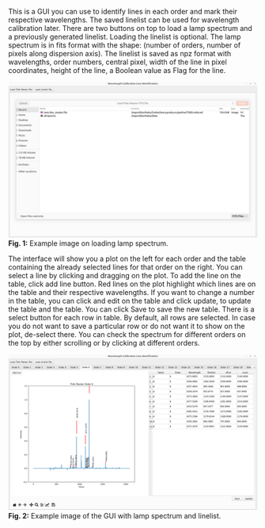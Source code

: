 This is a GUI you can use to identify lines in each order and mark their respective wavelengths. The saved linelist can be used 
for wavelength calibration later. There are two buttons on top to load a lamp spectrum and a previously generated linelist. 
Loading the linelist is optional. The lamp spectrum is in fits format with the shape: (number of orders, number of pixels
along dispersion axis). The linelist is saved as npz format with wavelengths, order numbers, central pixel, width of the 
line in pixel coordinates, height of the line, a Boolean value as Flag for the line. 

![Alt text](./GUI-1.png)
**Fig. 1:** Example image on loading lamp spectrum.

The interface will show you a plot on the left for each order and the table containing the already selected lines for that 
order on the right. You can select a line by clicking and dragging on the plot. To add the line on the table, click add 
line button. Red lines on the plot highlight which lines are on the table and their respective wavelengths. If you want to
change a number in the table, you can click and edit on the table and click update, to update the table and the table. You 
can click Save to save the new table. There is a select button for each row in table. By default, all rows are selected. In 
case you do not want to save a particular row or do not want it to show on the plot, de-select there. You can check the spectrum
for different orders on the top by either scrolling or by clicking at different orders.

![Alt text](./GUI-2.png)
**Fig. 2:** Example image of the GUI with lamp spectrum and linelist.
